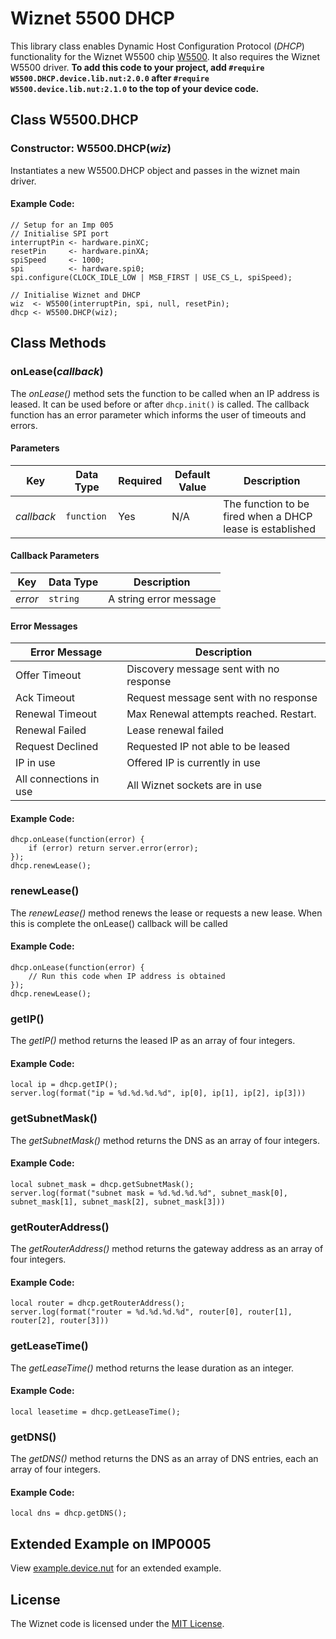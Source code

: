 # Wiznet 5500 DHCP

This library class enables Dynamic Host Configuration Protocol (*DHCP*) functionality for the Wiznet W5500 chip [W5500](http://wizwiki.net/wiki/lib/exe/fetch.php?media=products:w5500:w5500_ds_v106e_141230.pdf). It also requires the Wiznet W5500 driver.
**To add this code to your project, add `#require W5500.DHCP.device.lib.nut:2.0.0` after `#require W5500.device.lib.nut:2.1.0` to the top of your device code.**

## Class W5500.DHCP

### Constructor: W5500.DHCP(*wiz*)
Instantiates a new W5500.DHCP object and passes in the wiznet main driver.

#### Example Code:
```squirrel
// Setup for an Imp 005
// Initialise SPI port
interruptPin <- hardware.pinXC;
resetPin     <- hardware.pinXA;
spiSpeed     <- 1000;
spi          <- hardware.spi0;
spi.configure(CLOCK_IDLE_LOW | MSB_FIRST | USE_CS_L, spiSpeed);

// Initialise Wiznet and DHCP
wiz  <- W5500(interruptPin, spi, null, resetPin);
dhcp <- W5500.DHCP(wiz);
```

## Class Methods

### onLease(*callback*)
The *onLease()* method sets the function to be called when an IP address is leased. It can be used before or after `dhcp.init()` is called. The callback function has an error parameter which informs the user of timeouts and errors.

#### Parameters
| Key                  | Data Type   | Required | Default Value | Description                                                    |
| -------------------- | ----------- | -------- | ------------- | -------------------------------------------------------------- |
| *callback* | `function`| Yes| N/A| The function to be fired when a DHCP lease is established   |

#### Callback Parameters
| Key        | Data Type   |Description                                       |
| -----------| ----------- |------------------------------------------------- |
| *error*    | `string`    | A string error message                           |

#### Error Messages
|Error Message                  | Description                                 |
|-------------------------------|---------------------------------------------|
|Offer Timeout             		|Discovery message sent with no response      |
|Ack Timeout               		|Request message sent with no response        |
|Renewal Timeout           		|Max Renewal attempts reached. Restart.       |
|Renewal Failed                 |Lease renewal failed                         |
|Request Declined               |Requested IP not able to be leased           |
|IP in use                      |Offered IP is currently in use               |
|All connections in use         |All Wiznet sockets are in use                |



#### Example Code:
```squirrel
dhcp.onLease(function(error) {
    if (error) return server.error(error);
});
dhcp.renewLease();
```

### renewLease()
The *renewLease()* method renews the lease or requests a new lease. When this is complete the onLease() callback will be called

#### Example Code:
```squirrel
dhcp.onLease(function(error) {
    // Run this code when IP address is obtained
});
dhcp.renewLease();
```


### getIP()
The *getIP()* method returns the leased IP as an array of four integers.

#### Example Code:
```squirrel
local ip = dhcp.getIP();
server.log(format("ip = %d.%d.%d.%d", ip[0], ip[1], ip[2], ip[3]))
```


### getSubnetMask()
The *getSubnetMask()* method returns the DNS as an array of four integers.

#### Example Code:
```squirrel
local subnet_mask = dhcp.getSubnetMask();
server.log(format("subnet mask = %d.%d.%d.%d", subnet_mask[0], subnet_mask[1], subnet_mask[2], subnet_mask[3]))
```


### getRouterAddress()
The *getRouterAddress()* method returns the gateway address as an array of four integers.

#### Example Code:
```squirrel
local router = dhcp.getRouterAddress();
server.log(format("router = %d.%d.%d.%d", router[0], router[1], router[2], router[3]))
```


### getLeaseTime()
The *getLeaseTime()* method returns the lease duration as an integer.

#### Example Code:
```squirrel
local leasetime = dhcp.getLeaseTime();
```


### getDNS()
The *getDNS()* method returns the DNS as an array of DNS entries, each an array of four integers.

#### Example Code:
```squirrel
local dns = dhcp.getDNS();
```



## Extended Example on IMP0005
View [example.device.nut](example.device.nut) for an extended example.

## License
The Wiznet code is licensed under the [MIT License](./LICENSE).
